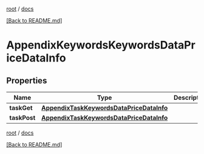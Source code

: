 [root](./../ "root") / [docs](./ "docs")

[[Back to README.md]](./../README.md "[Back to README.md]")

# AppendixKeywordsKeywordsDataPriceDataInfo

## Properties

| Name | Type | Description | Notes |
|------------ | ------------- | ------------- | -------------|
|**taskGet** | [**AppendixTaskKeywordsDataPriceDataInfo**](AppendixTaskKeywordsDataPriceDataInfo.md) |  |  [optional] |
|**taskPost** | [**AppendixTaskKeywordsDataPriceDataInfo**](AppendixTaskKeywordsDataPriceDataInfo.md) |  |  [optional] |

[root](./../ "root") / [docs](./ "docs")

[[Back to README.md]](./../README.md "[Back to README.md]")